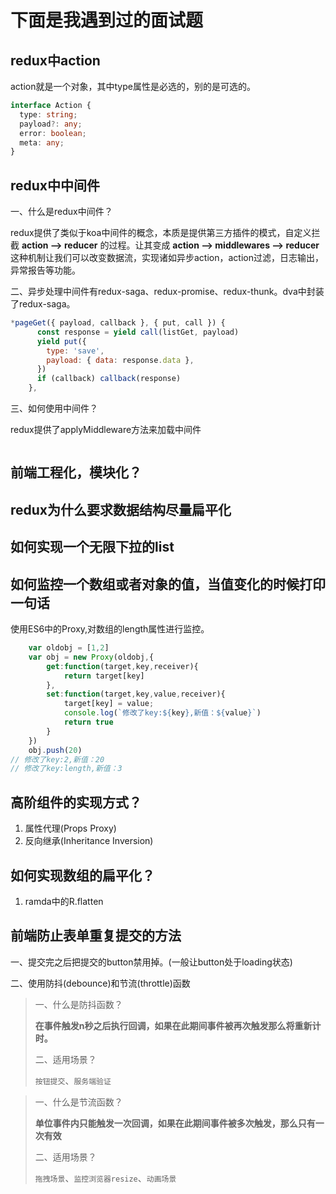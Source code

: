 # 下面是我遇到过的面试题

## redux中action

action就是一个对象，其中type属性是必选的，别的是可选的。

```typescript
interface Action {
  type: string;
  payload?: any;
  error: boolean;
  meta: any;
}
```

## redux中中间件

一、什么是redux中间件？

redux提供了类似于koa中间件的概念，本质是提供第三方插件的模式，自定义拦截 **action --> reducer** 的过程。让其变成 **action --> middlewares --> reducer** 这种机制让我们可以改变数据流，实现诸如异步action，action过滤，日志输出，异常报告等功能。

二、异步处理中间件有redux-saga、redux-promise、redux-thunk。dva中封装了redux-saga。

```javascript
*pageGet({ payload, callback }, { put, call }) {
      const response = yield call(listGet, payload)
      yield put({
        type: 'save',
        payload: { data: response.data },
      })
      if (callback) callback(response)
    },
```

三、如何使用中间件？

redux提供了applyMiddleware方法来加载中间件

```javascript

```



## 前端工程化，模块化？



## redux为什么要求数据结构尽量扁平化



## 如何实现一个无限下拉的list





## 如何监控一个数组或者对象的值，当值变化的时候打印一句话

使用ES6中的Proxy,对数组的length属性进行监控。

```javascript
    var oldobj = [1,2]
    var obj = new Proxy(oldobj,{
        get:function(target,key,receiver){
            return target[key]
        },
        set:function(target,key,value,receiver){
            target[key] = value;
            console.log(`修改了key:${key},新值：${value}`)
            return true
        }
    })
    obj.push(20)
// 修改了key:2,新值：20
// 修改了key:length,新值：3
```



## 高阶组件的实现方式？

1. 属性代理(Props Proxy)
2. 反向继承(Inheritance Inversion)



## 如何实现数组的扁平化？

1. ramda中的R.flatten



## 前端防止表单重复提交的方法

一、提交完之后把提交的button禁用掉。(一般让button处于loading状态)

二、使用防抖(debounce)和节流(throttle)函数

> 一、什么是防抖函数？
>
> **在事件触发n秒之后执行回调，如果在此期间事件被再次触发那么将重新计时。**
>
> 二、适用场景？
>
> `按钮提交`、`服务端验证`



> 一、什么是节流函数？
>
> **单位事件内只能触发一次回调，如果在此期间事件被多次触发，那么只有一次有效**
>
> 二、适用场景？
>
> `拖拽场景`、`监控浏览器resize`、`动画场景`

